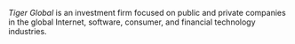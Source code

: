 _Tiger Global_ is an investment firm focused on public and private companies in the global Internet, software, consumer, and financial technology industries.